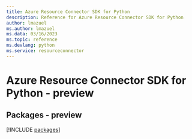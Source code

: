 ```yaml
---
title: Azure Resource Connector SDK for Python
description: Reference for Azure Resource Connector SDK for Python
author: lmazuel
ms.author: lmazuel
ms.data: 03/16/2023
ms.topic: reference
ms.devlang: python
ms.service: resourceconnector
---
```

# Azure Resource Connector SDK for Python - preview
## Packages - preview
[!INCLUDE [packages](resource-connector-index.md)]